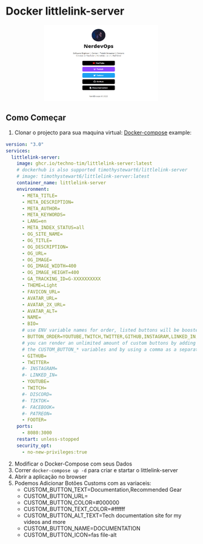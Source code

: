 # Docker littlelink-server

<p align="center">
<a href="https://github.com/techno-tim/littlelink-server"><img src="Example.PNG" width="300" height="200" alt="littlelink-server" img="border-radius: 50%"></a><br/>
</p>


## Como Começar

1. Clonar o projecto para sua maquina virtual:
[Docker-compose](https://docs.docker.com/compose/install/) example:

```yaml
version: "3.0"
services:
  littlelink-server:
    image: ghcr.io/techno-tim/littlelink-server:latest
    # dockerhub is also supported timothystewart6/littlelink-server
    # image: timothystewart6/littlelink-server:latest
    container_name: littlelink-server
    environment:
      - META_TITLE=
      - META_DESCRIPTION=
      - META_AUTHOR=
      - META_KEYWORDS=
      - LANG=en
      - META_INDEX_STATUS=all
      - OG_SITE_NAME=
      - OG_TITLE=
      - OG_DESCRIPTION=
      - OG_URL=
      - OG_IMAGE=
      - OG_IMAGE_WIDTH=400
      - OG_IMAGE_HEIGHT=400
      - GA_TRACKING_ID=G-XXXXXXXXXX
      - THEME=Light
      - FAVICON_URL=
      - AVATAR_URL=
      - AVATAR_2X_URL=
      - AVATAR_ALT=
      - NAME=
      - BIO=
      # use ENV variable names for order, listed buttons will be boosted to the top
      - BUTTON_ORDER=YOUTUBE,TWITCH,TWITTER,GITHUB,INSTAGRAM,LINKED_IN,DISCORD,FACEBOOK,TIKTOK,PATREON,GEAR,DOCUMENTATION
      # you can render an unlimited amount of custom buttons by adding 
      # the CUSTOM_BUTTON_* variables and by using a comma as a separator.
      - GITHUB=
      - TWITTER=
      #- INSTAGRAM=
      #- LINKED_IN=
      - YOUTUBE=
      - TWITCH=
      #- DISCORD=
      #- TIKTOK=
      #- FACEBOOK=
      #- PATREON=
      - FOOTER=
    ports:
      - 8080:3000
    restart: unless-stopped
    security_opt:
      - no-new-privileges:true
```
2. Modificar o Docker-Compose com seus Dados
2. Correr `docker-compose up -d` para criar e startar o littlelink-server
3. Abrir a aplicação no browser
4. Podemos Adicionar Botões Customs com as variaceis:
      - CUSTOM_BUTTON_TEXT=Documentation,Recommended Gear
      - CUSTOM_BUTTON_URL=
      - CUSTOM_BUTTON_COLOR=#000000
      - CUSTOM_BUTTON_TEXT_COLOR=#ffffff
      - CUSTOM_BUTTON_ALT_TEXT=Tech documentation site for my videos and more
      - CUSTOM_BUTTON_NAME=DOCUMENTATION
      - CUSTOM_BUTTON_ICON=fas file-alt